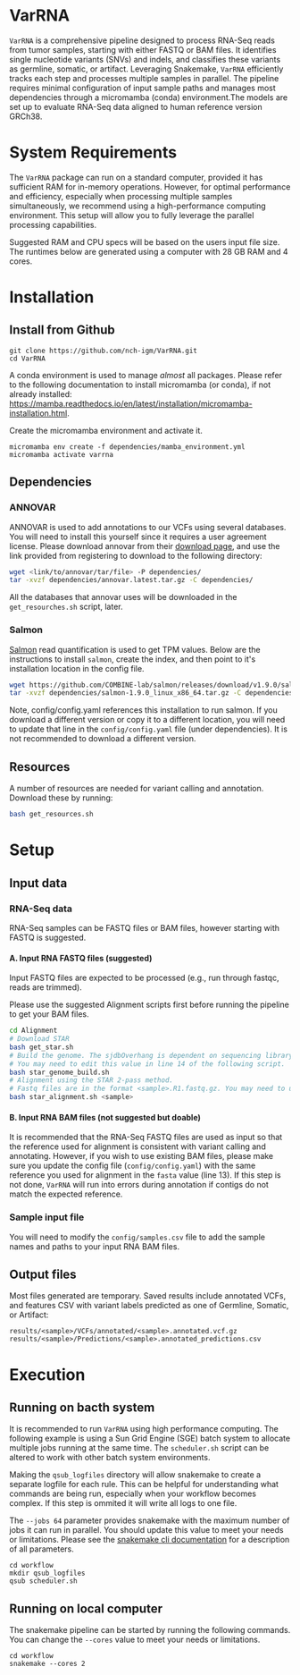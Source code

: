 # VarRNA 


`VarRNA` is a comprehensive pipeline designed to process RNA-Seq reads from tumor samples, starting with either FASTQ or BAM files. It identifies single nucleotide variants (SNVs) and indels, and classifies these variants as germline, somatic, or artifact. Leveraging Snakemake, `VarRNA` efficiently tracks each step and processes multiple samples in parallel. The pipeline requires minimal configuration of input sample paths and manages most dependencies through a micromamba (conda) environment.The models are set up to evaluate RNA-Seq data aligned to human reference version GRCh38.

System Requirements
======

The `VarRNA` package can run on a standard computer, provided it has sufficient RAM for in-memory operations. However, for optimal performance and efficiency, especially when processing multiple samples simultaneously, we recommend using a high-performance computing environment. This setup will allow you to fully leverage the parallel processing capabilities.

Suggested RAM and CPU specs will be based on the users input file size. The runtimes below are generated using a computer with 28 GB RAM and 4 cores.



Installation
=====

## Install from Github

```
git clone https://github.com/nch-igm/VarRNA.git
cd VarRNA
```

A conda environment is used to manage *almost* all packages. Please refer to the following documentation to install micromamba (or conda), if not already installed: https://mamba.readthedocs.io/en/latest/installation/micromamba-installation.html.

Create the micromamba environment and activate it.
```
micromamba env create -f dependencies/mamba_environment.yml
micromamba activate varrna
```

## Dependencies

### ANNOVAR

ANNOVAR is used to add annotations to our VCFs using several databases. You will need to install this yourself since it requires a user agreement license. Please download annovar from their [download page](https://annovar.openbioinformatics.org/en/latest/user-guide/download/), and use the link provided from registering to download to the following directory:

```bash
wget <link/to/annovar/tar/file> -P dependencies/
tar -xvzf dependencies/annovar.latest.tar.gz -C dependencies/
```

All the databases that annovar uses will be downloaded in the ```get_resourches.sh``` script, later.

### Salmon

[Salmon](https://github.com/COMBINE-lab/salmon) read quantification is used to get TPM values. Below are the instructions to install `salmon`, create the index, and then point to it's installation location in the config file.

```bash
wget https://github.com/COMBINE-lab/salmon/releases/download/v1.9.0/salmon-1.9.0_linux_x86_64.tar.gz -P dependencies/
tar -xvzf dependencies/salmon-1.9.0_linux_x86_64.tar.gz -C dependencies/
```

Note, config/config.yaml references this installation to run salmon. If you download a different version or copy it to a different location, you will need to update that line in the ```config/config.yaml``` file (under dependencies). It is not recommended to download a different version.



## Resources

A number of resources are needed for variant calling and annotation. Download these by running:

```bash
bash get_resources.sh
```

Setup
======

## Input data

### RNA-Seq data

RNA-Seq samples can be FASTQ files or BAM files, however starting with FASTQ is suggested.

#### A. Input RNA FASTQ files (suggested)

Input FASTQ files are expected to be processed (e.g., run through fastqc, reads are trimmed).

Please use the suggested Alignment scripts first before running the pipeline to get your BAM files.

```bash
cd Alignment
# Download STAR
bash get_star.sh 
# Build the genome. The sjdbOverhang is dependent on sequencing library and should be your <max(read length) - 1>.
# You may need to edit this value in line 14 of the following script.
bash star_genome_build.sh
# Alignment using the STAR 2-pass method.
# Fastq files are in the format <sample>.R1.fastq.gz. You may need to update the script in lines 6 and 7 to match your fastq file names.
bash star_alignment.sh <sample>
```


#### B. Input RNA BAM files (not suggested but doable)

It is recommended that the RNA-Seq FASTQ files are used as input so that the reference used for alignment is consistent with variant calling and annotating. However, if you wish to use existing BAM files, please make sure you update the config file (`config/config.yaml`) with the same reference you used for alignment in the `fasta` value (line 13). If this step is not done, `VarRNA` will run into errors during annotation if contigs do not match the expected reference.


### Sample input file

You will need to modify the ```config/samples.csv``` file to add the sample names and paths to your input RNA BAM files.


## Output files
Most files generated are temporary. Saved results include annotated VCFs, and features CSV with variant labels predicted as one of Germline, Somatic, or Artifact:
```
results/<sample>/VCFs/annotated/<sample>.annotated.vcf.gz
results/<sample>/Predictions/<sample>.annotated_predictions.csv
```

Execution
======

## Running on bacth system

It is recommended to run `VarRNA` using high performance computing. The following example is using a Sun Grid Engine (SGE) batch system to allocate multiple jobs running at the same time. The `scheduler.sh` script can be altered to work with other batch system environments.

Making the `qsub_logfiles` directory will allow snakemake to create a separate logfile for each rule. This can be helpful for understanding what commands are being run, especially when your workflow becomes complex. If this step is ommited it will write all logs to one file.

The `--jobs 64` parameter provides snakemake with the maximum number of jobs it can run in parallel. You should update this value to meet your needs or limitations. Please see the [snakemake cli documentation](https://snakemake.readthedocs.io/en/stable/executing/cli.html) for a description of all parameters.

```
cd workflow
mkdir qsub_logfiles
qsub scheduler.sh
```

## Running on local computer
The snakemake pipeline can be started by running the following commands. You can change the `--cores` value to meet your needs or limitations.

```
cd workflow
snakemake --cores 2
```




